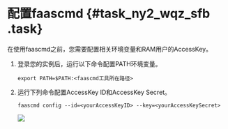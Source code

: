 # 配置faascmd {#task_ny2_wqz_sfb .task}

在使用faascmd之前，您需要配置相关环境变量和RAM用户的AccessKey。

1.  登录您的实例后，运行以下命令配置PATH环境变量。 

    ```
    export PATH=$PATH:<faascmd工具所在路径>
    ```

2.  运行下列命令配置AccessKey ID和AccessKey Secret。 

    ```
    faascmd config --id=<yourAccessKeyID> --key=<yourAccessKeySecret>
    ```

    ![](http://static-aliyun-doc.oss-cn-hangzhou.aliyuncs.com/assets/img/61538/154261121430983_zh-CN.png)


